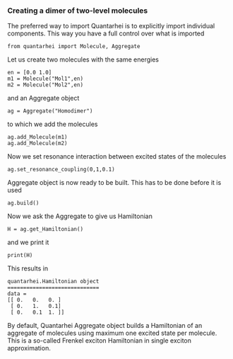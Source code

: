 ### Creating a dimer of two-level molecules

The preferred way to import Quantarhei is to explicitly import individual components. 
This way you have a full control over what is imported

    from quantarhei import Molecule, Aggregate
    
Let us create two molecules with the same energies

    en = [0.0 1.0]
    m1 = Molecule("Mol1",en)
    m2 = Molecule("Mol2",en)

and an Aggregate object

    ag = Aggregate("Homodimer")

to which we add the molecules

    ag.add_Molecule(m1)
    ag.add_Molecule(m2)

Now we set resonance interaction between excited states of the molecules

    ag.set_resonance_coupling(0,1,0.1)

Aggregate object is now ready to be built. This has to be done before it is used

    ag.build()

Now we ask the Aggregate to give us Hamiltonian

    H = ag.get_Hamiltonian()

and we print it

    print(H)

This results in

    quantarhei.Hamiltonian object
    =============================
    data = 
    [[ 0.   0.   0. ]
     [ 0.   1.   0.1]
     [ 0.   0.1  1. ]]

By default, Quantarhei Aggregate object builds a Hamiltonian of an aggregate of molecules using maximum one excited state per molecule. This is a so-called Frenkel exciton Hamiltonian in single exciton approximation.
